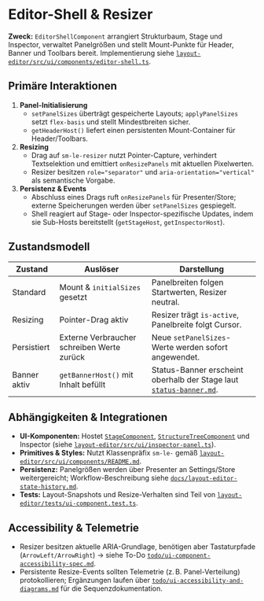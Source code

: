 # Editor-Shell & Resizer

**Zweck:** `EditorShellComponent` arrangiert Strukturbaum, Stage und Inspector, verwaltet Panelgrößen und stellt Mount-Punkte für Header, Banner und Toolbars bereit. Implementierung siehe [`layout-editor/src/ui/components/editor-shell.ts`](../../layout-editor/src/ui/components/editor-shell.ts).

## Primäre Interaktionen

1. **Panel-Initialisierung**
   - `setPanelSizes` überträgt gespeicherte Layouts; `applyPanelSizes` setzt `flex-basis` und stellt Mindestbreiten sicher.
   - `getHeaderHost()` liefert einen persistenten Mount-Container für Header/Toolbars.
2. **Resizing**
   - Drag auf `sm-le-resizer` nutzt Pointer-Capture, verhindert Textselektion und emittiert `onResizePanels` mit aktuellen Pixelwerten.
   - Resizer besitzen `role="separator"` und `aria-orientation="vertical"` als semantische Vorgabe.
3. **Persistenz & Events**
   - Abschluss eines Drags ruft `onResizePanels` für Presenter/Store; externe Speicherungen werden über `setPanelSizes` gespiegelt.
   - Shell reagiert auf Stage- oder Inspector-spezifische Updates, indem sie Sub-Hosts bereitstellt (`getStageHost`, `getInspectorHost`).

## Zustandsmodell

| Zustand | Auslöser | Darstellung |
| --- | --- | --- |
| Standard | Mount & `initialSizes` gesetzt | Panelbreiten folgen Startwerten, Resizer neutral. |
| Resizing | Pointer-Drag aktiv | Resizer trägt `is-active`, Panelbreite folgt Cursor. |
| Persistiert | Externe Verbraucher schreiben Werte zurück | Neue `setPanelSizes`-Werte werden sofort angewendet. |
| Banner aktiv | `getBannerHost()` mit Inhalt befüllt | Status-Banner erscheint oberhalb der Stage laut [`status-banner.md`](status-banner.md). |

## Abhängigkeiten & Integrationen

- **UI-Komponenten:** Hostet [`StageComponent`](stage.md), [`StructureTreeComponent`](structure-tree.md) und Inspector (siehe [`layout-editor/src/ui/inspector-panel.ts`](../../layout-editor/src/ui/inspector-panel.ts)).
- **Primitives & Styles:** Nutzt Klassenpräfix `sm-le-` gemäß [`layout-editor/src/ui/components/README.md`](../../layout-editor/src/ui/components/README.md#konventionen).
- **Persistenz:** Panelgrößen werden über Presenter an Settings/Store weitergereicht; Workflow-Beschreibung siehe [`docs/layout-editor-state-history.md`](../layout-editor-state-history.md#editor-shell-panelpersistenz).
- **Tests:** Layout-Snapshots und Resize-Verhalten sind Teil von [`layout-editor/tests/ui-component.test.ts`](../../layout-editor/tests/ui-component.test.ts).

## Accessibility & Telemetrie

- Resizer besitzen aktuelle ARIA-Grundlage, benötigen aber Tastaturpfade (`ArrowLeft/ArrowRight`) → siehe To-Do [`todo/ui-component-accessibility-spec.md`](../../todo/ui-component-accessibility-spec.md).
- Persistente Resize-Events sollten Telemetrie (z. B. Panel-Verteilung) protokollieren; Ergänzungen laufen über [`todo/ui-accessibility-and-diagrams.md`](../../todo/ui-accessibility-and-diagrams.md) für die Sequenzdokumentation.
